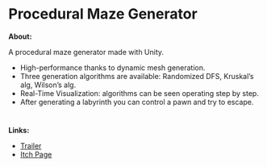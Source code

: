 # Procedural Maze Generator
<b>About:</b>

A procedural maze generator made with Unity.
- High-performance thanks to dynamic mesh generation.
- Three generation algorithms are available: Randomized DFS, Kruskal’s alg, Wilson’s alg.
- Real-Time Visualization: algorithms can be seen operating step by step.
- After generating a labyrinth you can control a pawn and try to escape.

#
<b>Links:</b>
- [Trailer](https://www.youtube.com/watch?v=gEkphmxIJFs&ab_channel=Nicol%C3%B2Bertoli)
- [Itch Page](https://nicobertoli.itch.io/maze-generator)
